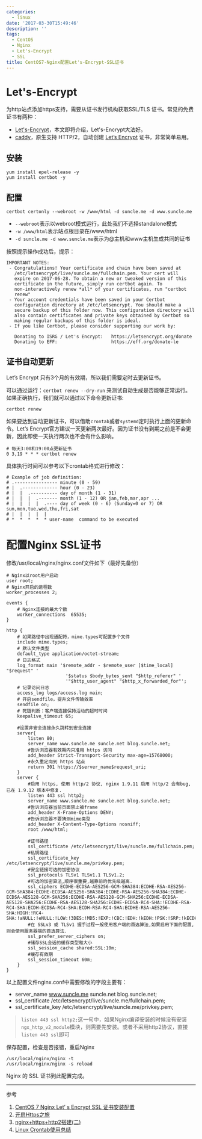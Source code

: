 ```yaml
---
categories:
  - linux
date: '2017-03-30T15:49:46'
description: ''
tags:
  - CentOS
  - Nginx
  - Let's-Encrypt
  - SSL
title: CentOS7-Nginx配置Let's-Encrypt-SSL证书
---
```




# Let's-Encrypt

为http站点添加https支持，需要从证书发行机构获取SSL/TLS 证书。常见的免费证书有两种：

- [Let's-Encrypt](https://letsencrypt.org/)，本文即将介绍，Let's-Encrypt大法好。
- [caddy](https://caddyserver.com/)，原生支持 HTTP/2，自动创建 [Let’s Encrypt](http://www.appinn.com/use-letsencrypt-with-nginx/) 证书，非常简单易用。

## 安装

```shell
yum install epel-release -y
yum install certbot -y
```

## 配置

```shell
certbot certonly --webroot -w /www/html -d suncle.me -d www.suncle.me
```

- `--webroot`表示以webroot模式运行，此处我们不选择standalone模式
- `-w /www/html`表示站点根目录在/www/html
- `-d suncle.me -d www.suncle.me`表示为@主机和www主机生成共同的证书

按照提示操作成功后，提示：

```
IMPORTANT NOTES:
 - Congratulations! Your certificate and chain have been saved at
   /etc/letsencrypt/live/suncle.me/fullchain.pem. Your cert will
   expire on 2017-06-28. To obtain a new or tweaked version of this
   certificate in the future, simply run certbot again. To
   non-interactively renew *all* of your certificates, run "certbot
   renew"
 - Your account credentials have been saved in your Certbot
   configuration directory at /etc/letsencrypt. You should make a
   secure backup of this folder now. This configuration directory will
   also contain certificates and private keys obtained by Certbot so
   making regular backups of this folder is ideal.
 - If you like Certbot, please consider supporting our work by:

   Donating to ISRG / Let's Encrypt:   https://letsencrypt.org/donate
   Donating to EFF:                    https://eff.org/donate-le

```

<!--more-->

## 证书自动更新

Let’s Encrypt 只有3个月的有效期，所以我们需要定时去更新证书。

可以通过运行：`certbot renew --dry-run` 来测试自动生成是否能够正常运行。如果正确执行，我们就可以通过以下命令更新证书:

```shell
certbot renew 
```

如果要达到自动更新证书，可以借助`crontab`或者`systemd`定时执行上面的更新命令。Let’s Encrypt官方建议一天更新两次最好。因为证书没有到期之前是不会更新，因此即使一天执行两次也不会有什么影响。

```shell
# 每天3:00和19:00点更新证书
0 3,19 * * * certbot renew
```

具体执行时间可以参考以下crontab格式进行修改：

```
# Example of job definition:
# .---------------- minute (0 - 59)
# |  .------------- hour (0 - 23)
# |  |  .---------- day of month (1 - 31)
# |  |  |  .------- month (1 - 12) OR jan,feb,mar,apr ...
# |  |  |  |  .---- day of week (0 - 6) (Sunday=0 or 7) OR sun,mon,tue,wed,thu,fri,sat
# |  |  |  |  |
# *  *  *  *  * user-name  command to be executed
```

# 配置Nginx SSL证书

修改/usr/local/nginx/nginx.conf文件如下（最好先备份）

```nginx
# Nginx以root用户启动
user root;
# Nginx开启的进程数
worker_processes 2;

events {
    # Nginx连接的最大个数
    worker_connections  65535;
}

http {
    # 如果路径中出现通配符，mime.types可配置多个文件
    include mime.types; 
    # 默认文件类型
    default_type application/octet-stream;
    # 日志格式  
    log_format main '$remote_addr - $remote_user [$time_local] "$request" '
                      '$status $body_bytes_sent "$http_referer" '
                      '"$http_user_agent" "$http_x_forwarded_for"';
    # 记录访问日志
    access_log logs/access.log main;
    # 开启sendfile，提升文件传输效率
    sendfile on;
    # 死链判断：客户端连接保持活动的超时时间
    keepalive_timeout 65;

    #设置非安全连接永久跳转到安全连接
    server{
        listen 80;
        server_name www.suncle.me suncle.net blog.suncle.net;
        #告诉浏览器有效期内只准用 https 访问
        add_header Strict-Transport-Security max-age=15768000;
        #永久重定向到 https 站点
        return 301 https://$server_name$request_uri;
    }
    server {
        #启用 https, 使用 http/2 协议, nginx 1.9.11 启用 http/2 会有bug, 已在 1.9.12 版本中修复.
        listen 443 ssl http2;
        server_name www.suncle.me suncle.net blog.suncle.net;
        #告诉浏览器当前页面禁止被frame
        add_header X-Frame-Options DENY;
        #告诉浏览器不要猜测mime类型
        add_header X-Content-Type-Options nosniff;
        root /www/html;

        #证书路径
        ssl_certificate /etc/letsencrypt/live/suncle.me/fullchain.pem;
        #私钥路径
        ssl_certificate_key /etc/letsencrypt/live/suncle.me/privkey.pem;
        #安全链接可选的加密协议
        ssl_protocols TLSv1 TLSv1.1 TLSv1.2;
        #可选的加密算法,顺序很重要,越靠前的优先级越高.
        ssl_ciphers ECDHE-ECDSA-AES256-GCM-SHA384:ECDHE-RSA-AES256-GCM-SHA384:ECDHE-ECDSA-AES256-SHA384:ECDHE-RSA-AES256-SHA384:ECDHE-ECDSA-AES128-GCM-SHA256:ECDHE-RSA-AES128-GCM-SHA256:ECDHE-ECDSA-AES128-SHA256:ECDHE-RSA-AES128-SHA256:ECDHE-ECDSA-RC4-SHA:!ECDHE-RSA-RC4-SHA:ECDH-ECDSA-RC4-SHA:ECDH-RSA-RC4-SHA:ECDHE-RSA-AES256-SHA:HIGH:!RC4-SHA:!aNULL:!eNULL:!LOW:!3DES:!MD5:!EXP:!CBC:!EDH:!kEDH:!PSK:!SRP:!kECDH;
        #在 SSLv3 或 TLSv1 握手过程一般使用客户端的首选算法,如果启用下面的配置,则会使用服务器端的首选算法.
        ssl_prefer_server_ciphers on;
        #储存SSL会话的缓存类型和大小
        ssl_session_cache shared:SSL:10m;
        #缓存有效期
        ssl_session_timeout 60m;
    }
}
```

以上配置文件nginx.conf中需要修改的字段主要有：

- server_name www.suncle.me suncle.net blog.suncle.net;
- ssl_certificate /etc/letsencrypt/live/suncle.me/fullchain.pem;
- ssl_certificate_key /etc/letsencrypt/live/suncle.me/privkey.pem;

> `listen 443 ssl http2;`这一句中，如果Nginx编译安装的时候没有安装`ngx_http_v2_module`模块，则需要先安装。或者不采用http2协议，直接`listen 443 ssl`即可

保存配置，检查是否报错，重启Nginx

```shell
/usr/local/nginx/nginx -t
/usr/local/nginx/nginx -s reload
```

Nginx 的 SSL 证书到此配置完成。

---

参考

1. [CentOS 7 Nginx Let’ s Encrypt SSL 证书安装配置](https://blog.itnmg.net/letsencrypt-ssl/)
2. [开启Https之旅](http://blog.lzuer.net/2016/10/25/https/)
3. [nginx+https+http2搭建(二)](https://www.arayzou.com/2016/08/12/nginx+https+http2%E6%90%AD%E5%BB%BA(%E4%BA%8C)/)
4. [Linux Crontab使用总结](http://xianglong.me/article/linux-crontab/)